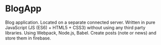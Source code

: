 # BlogApp
Blog application.
Located on a separate connected server.
Written in pure JavaScript (JS (ES6) + HTML5 + CSS3) without using any third party libraries.
Using Webpack, Node.js, Babel.
Create posts (note or news) and store them in firebase.

